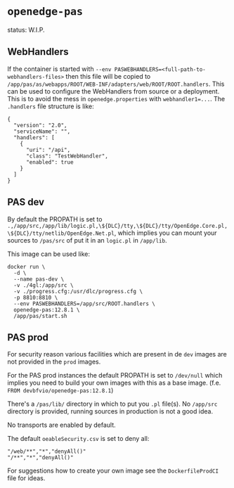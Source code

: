 # `openedge-pas`

status: W.I.P.

## WebHandlers
If the container is started with `--env PASWEBHANDLERS=<full-path-to-webhandlers-files>` then this file will be copied to 
`/app/pas/as/webapps/ROOT/WEB-INF/adapters/web/ROOT/ROOT.handlers`. This can be used to configure the WebHandlers from source or a deployment. 
This is to avoid the mess in `openedge.properties` with `webhandler1=...`.
The `.handlers` file structure is like:
```
{
  "version": "2.0",
  "serviceName": "",
  "handlers": [
    {
      "uri": "/api",
      "class": "TestWebHandler",
      "enabled": true
    }
  ]
}
```

## PAS dev
By default the PROPATH is set to `.,/app/src,/app/lib/logic.pl,\${DLC}/tty,\${DLC}/tty/OpenEdge.Core.pl,\${DLC}/tty/netlib/OpenEdge.Net.pl`, which implies you can mount your sources to `/pas/src` of put it in an `logic.pl` in `/app/lib`.

This image can be used like:
```
docker run \
  -d \
  --name pas-dev \
  -v ./4gl:/app/src \
  -v ./progress.cfg:/usr/dlc/progress.cfg \
  -p 8810:8810 \
  --env PASWEBHANDLERS=/app/src/ROOT.handlers \
  openedge-pas:12.8.1 \
  /app/pas/start.sh
```

## PAS prod
For security reason various facilities which are present in de `dev` images are not provided in the `prod` images. 

For the PAS prod instances the default PROPATH is set to `/dev/null` which implies you need to build your own images with this as a base image. (f.e. `FROM devbfvio/openedge-pas:12.8.1`)

There's a `/pas/lib/` directory in which to put you `.pl` file(s). No `/app/src` directory is provided, running sources in production is not a good idea.

No transports are enabled by default. 

The default `oeableSecurity.csv` is set to deny all: 
```
"/web/**","*","denyAll()"
"/**","*","denyAll()"
```

For suggestions how to create your own image see the `DockerfileProdCI` file for ideas. 

